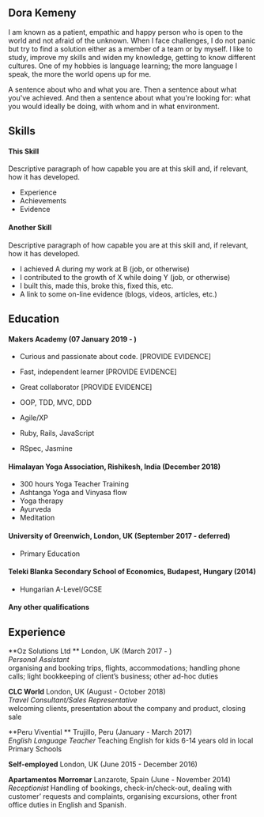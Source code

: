 ## Dora Kemeny

I am known as a patient, empathic and happy person who is open to the world and not afraid of the unknown. When I face challenges, I do not panic but try to find a solution either as a member of a team or by myself. I like to study, improve my skills and widen my knowledge, getting to know different cultures. One of my hobbies is language learning; the more language I speak, the more the world opens up for me.

A sentence about who and what you are. Then a sentence about what you've achieved. And then a sentence about what you're looking for: what you would ideally be doing, with whom and in what environment.

## Skills

#### This Skill

Descriptive paragraph of how capable you are at this skill and, if relevant, how it has developed.

- Experience
- Achievements
- Evidence

#### Another Skill

Descriptive paragraph of how capable you are at this skill and, if relevant, how it has developed.

- I achieved A during my work at B (job, or otherwise)
- I contributed to the growth of X while doing Y (job, or otherwise)
- I built this, made this, broke this, fixed this, etc.
- A link to some on-line evidence (blogs, videos, articles, etc.)

## Education

#### Makers Academy (07 January 2019 - )

- Curious and passionate about code. [PROVIDE EVIDENCE]
- Fast, independent learner [PROVIDE EVIDENCE]
- Great collaborator [PROVIDE EVIDENCE]

- OOP, TDD, MVC, DDD
- Agile/XP
- Ruby, Rails, JavaScript
- RSpec, Jasmine

#### Himalayan Yoga Association, Rishikesh, India (December 2018)

- 300 hours Yoga Teacher Training
- Ashtanga Yoga and Vinyasa flow
- Yoga therapy
- Ayurveda
- Meditation

#### University of Greenwich, London, UK (September 2017 - deferred)

- Primary Education

#### Teleki Blanka Secondary School of Economics, Budapest, Hungary (2014)

- Hungarian A-Level/GCSE


#### Any other qualifications

## Experience

**Oz Solutions Ltd ** London, UK (March 2017 - )    
*Personal Assistant*  
organising and booking trips, flights, accommodations; handling phone calls; light bookkeeping of client’s business; other ad-hoc duties

**CLC World** London, UK (August - October 2018)   
*Travel Consultant/Sales Representative*  
welcoming clients, presentation about the company and product, closing sale

**Peru Vivential ** Trujillo, Peru (January - March 2017)  
*English Language Teacher*
Teaching English for kids 6-14 years old in local Primary Schools

**Self-employed** London, UK (June 2015 - December 2016)

**Apartamentos Morromar** Lanzarote, Spain (June - November 2014)
*Receptionist*
Handling of bookings, check-in/check-out, dealing with customer’ requests and complaints, organising excursions, other front office duties in English and Spanish.
